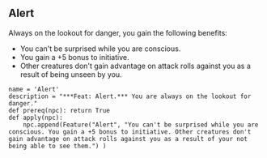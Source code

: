 ## Alert
Always on the lookout for danger, you gain the following benefits:

* You can't be surprised while you are conscious.
* You gain a +5 bonus to initiative.
* Other creatures don't gain advantage on attack rolls against you as a result of being unseen by you.

```
name = 'Alert'
description = "***Feat: Alert.*** You are always on the lookout for danger."
def prereq(npc): return True
def apply(npc):
    npc.append(Feature("Alert", "You can't be surprised while you are conscious. You gain a +5 bonus to initiative. Other creatures don't gain advantage on attack rolls against you as a result of your not being able to see them.") )
```
